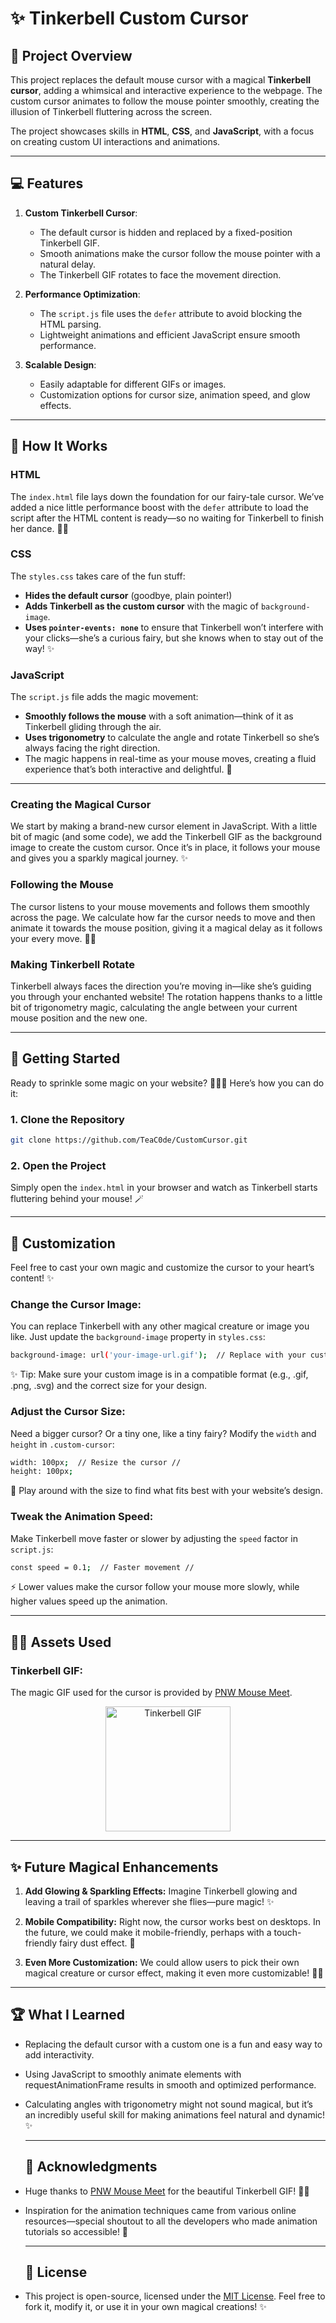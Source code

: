 # ✨ Tinkerbell Custom Cursor

## 🌟 Project Overview
This project replaces the default mouse cursor with a magical **Tinkerbell cursor**, adding a whimsical and interactive experience to the webpage. The custom cursor animates to follow the mouse pointer smoothly, creating the illusion of Tinkerbell fluttering across the screen. 

The project showcases skills in **HTML**, **CSS**, and **JavaScript**, with a focus on creating custom UI interactions and animations.

---

## 💻 Features
1. **Custom Tinkerbell Cursor**:
   - The default cursor is hidden and replaced by a fixed-position Tinkerbell GIF.
   - Smooth animations make the cursor follow the mouse pointer with a natural delay.
   - The Tinkerbell GIF rotates to face the movement direction.

2. **Performance Optimization**:
   - The `script.js` file uses the `defer` attribute to avoid blocking the HTML parsing.
   - Lightweight animations and efficient JavaScript ensure smooth performance.

3. **Scalable Design**:
   - Easily adaptable for different GIFs or images.
   - Customization options for cursor size, animation speed, and glow effects.

---

## 💫 How It Works

### **HTML**  
The `index.html` file lays down the foundation for our fairy-tale cursor. We’ve added a nice little performance boost with the `defer` attribute to load the script after the HTML content is ready—so no waiting for Tinkerbell to finish her dance. 🧚‍♀️

### **CSS**  
The `styles.css` takes care of the fun stuff:
- **Hides the default cursor** (goodbye, plain pointer!)
- **Adds Tinkerbell as the custom cursor** with the magic of `background-image`.
- **Uses `pointer-events: none`** to ensure that Tinkerbell won’t interfere with your clicks—she’s a curious fairy, but she knows when to stay out of the way! ✨

### **JavaScript**  
The `script.js` file adds the magic movement:
- **Smoothly follows the mouse** with a soft animation—think of it as Tinkerbell gliding through the air.
- **Uses trigonometry** to calculate the angle and rotate Tinkerbell so she’s always facing the right direction.
- The magic happens in real-time as your mouse moves, creating a fluid experience that’s both interactive and delightful. 🌟

---

### **Creating the Magical Cursor**  
We start by making a brand-new cursor element in JavaScript. With a little bit of magic (and some code), we add the Tinkerbell GIF as the background image to create the custom cursor. Once it’s in place, it follows your mouse and gives you a sparkly magical journey. ✨

### **Following the Mouse**  
The cursor listens to your mouse movements and follows them smoothly across the page. We calculate how far the cursor needs to move and then animate it towards the mouse position, giving it a magical delay as it follows your every move. 🧚‍♀️

### **Making Tinkerbell Rotate**  
Tinkerbell always faces the direction you’re moving in—like she’s guiding you through your enchanted website! The rotation happens thanks to a little bit of trigonometry magic, calculating the angle between your current mouse position and the new one.

---

## 🚀 Getting Started
Ready to sprinkle some magic on your website? 🧚‍♀️✨ Here’s how you can do it:

### 1. Clone the Repository
```bash
git clone https://github.com/TeaC0de/CustomCursor.git
````

### 2. Open the Project

Simply open the `index.html` in your browser and watch as Tinkerbell starts fluttering behind your mouse! 🪄

---

## 🔧 Customization
Feel free to cast your own magic and customize the cursor to your heart’s content! ✨

### **Change the Cursor Image**:
You can replace Tinkerbell with any other magical creature or image you like. Just update the `background-image` property in `styles.css`:
```bash
background-image: url('your-image-url.gif');  // Replace with your custom image //
````
✨ Tip: Make sure your custom image is in a compatible format (e.g., .gif, .png, .svg) and the correct size for your design.

### **Adjust the Cursor Size**:
Need a bigger cursor? Or a tiny one, like a tiny fairy? Modify the `width` and `height` in `.custom-cursor`:
```bash
width: 100px;  // Resize the cursor //
height: 100px;
````
🎨 Play around with the size to find what fits best with your website’s design.

### **Tweak the Animation Speed**:
Make Tinkerbell move faster or slower by adjusting the `speed` factor in `script.js`:
```bash
const speed = 0.1;  // Faster movement //
````
⚡ Lower values make the cursor follow your mouse more slowly, while higher values speed up the animation.

---

## 🧚‍♀️ Assets Used
### **Tinkerbell GIF:**
The magic GIF used for the cursor is provided by [PNW Mouse Meet](https://pnwmousemeet.com).
<div align="center">
  <img src="https://pnwmousemeet.com/wp-content/themes/pnwmousemeet/dist/images/tinkerbell.gif" alt="Tinkerbell GIF" width="200" height="200" />
</div>

---

## ✨ Future Magical Enhancements
1. **Add Glowing & Sparkling Effects:**
   Imagine Tinkerbell glowing and leaving a trail of sparkles wherever she flies—pure magic! ✨

2. **Mobile Compatibility:**
   Right now, the cursor works best on desktops. In the future, we could make it mobile-friendly, perhaps with a touch-friendly fairy dust effect. 🌟

3. **Even More Customization:**
   We could allow users to pick their own magical creature or cursor effect, making it even more customizable! 🧚‍♂️

---

## 🏆 What I Learned

- Replacing the default cursor with a custom one is a fun and easy way to add interactivity.

- Using JavaScript to smoothly animate elements with requestAnimationFrame results in smooth and optimized performance.

- Calculating angles with trigonometry might not sound magical, but it’s an incredibly useful skill for making animations feel natural and dynamic! ✨

  ---

  ## 🙌 Acknowledgments

- Huge thanks to [PNW Mouse Meet](https://pnwmousemeet.com) for the beautiful Tinkerbell GIF! 🧚‍♀️

- Inspiration for the animation techniques came from various online resources—special shoutout to all the developers who made animation tutorials so accessible! 💫

  ---

  ## 📜 License

- This project is open-source, licensed under the [MIT License](https://github.com/TeaC0de/License/blob/main/LICENSE).
Feel free to fork it, modify it, or use it in your own magical creations! ✨






















